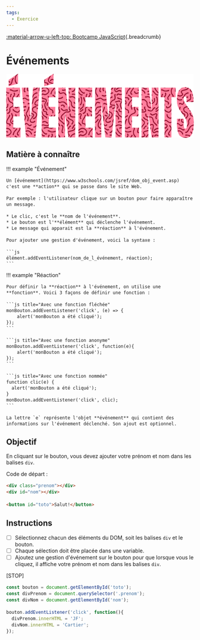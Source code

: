 ```yaml
---
tags:
  - Exercice
---
```


[:material-arrow-u-left-top: Bootcamp JavaScript](./js-bootcamp.md){.breadcrumb}

# Événements

![](../assets/images/evenements_banner.png)

## Matière à connaître

!!! example "Événement"

    Un [événement](https://www.w3schools.com/jsref/dom_obj_event.asp) c'est une **action** qui se passe dans le site Web.

    Par exemple : l'utilisateur clique sur un bouton pour faire apparaître un message.

    * Le clic, c'est le **nom de l'événement**.
    * Le bouton est l'**élément** qui déclenche l'événement.
    * Le message qui apparait est la **réaction** à l'événement.

    Pour ajouter une gestion d'événement, voici la syntaxe :

    ```js
    élément.addEventListener(nom_de_l_événement, réaction);
    ```

!!! example "Réaction"

    Pour définir la **réaction** à l'événement, on utilise une **fonction**. Voici 3 façons de définir une fonction :

    ```js title="Avec une fonction fléchée"
    monBouton.addEventListener('click', (e) => {
        alert('monBouton a été cliqué');
    });
    ```

    ```js title="Avec une fonction anonyme"
    monBouton.addEventListener('click', function(e){
        alert('monBouton a été cliqué');
    });
    ```

    ```js title="Avec une fonction nommée"
    function clic(e) {
      alert('monBouton a été cliqué');
    }
    monBouton.addEventListener('click', clic);
    ```

    La lettre `e` représente l'objet **événement** qui contient des informations sur l'événement déclenché. Son ajout est optionnel.

## Objectif

En cliquant sur le bouton, vous devez ajouter votre prénom et nom dans les balises `div`.

Code de départ :

```html
<div class="prenom"></div>
<div id="nom"></div>

<button id="toto">Salut!</button>
```

## Instructions

* [ ] Sélectionnez chacun des éléments du DOM, soit les balises `div` et le bouton.
* [ ] Chaque sélection doit être placée dans une variable.
* [ ] Ajoutez une gestion d'événement sur le bouton pour que lorsque vous le cliquez, il affiche votre prénom et nom dans les balises `div`.

[STOP]

```js
const bouton = document.getElementById('toto');
const divPrenom = document.querySelector('.prenom');
const divNom = document.getElementById('nom');

bouton.addEventListener('click', function(){
  divPrenom.innerHTML = 'JF';
  divNom.innerHTML = 'Cartier';
});
```
